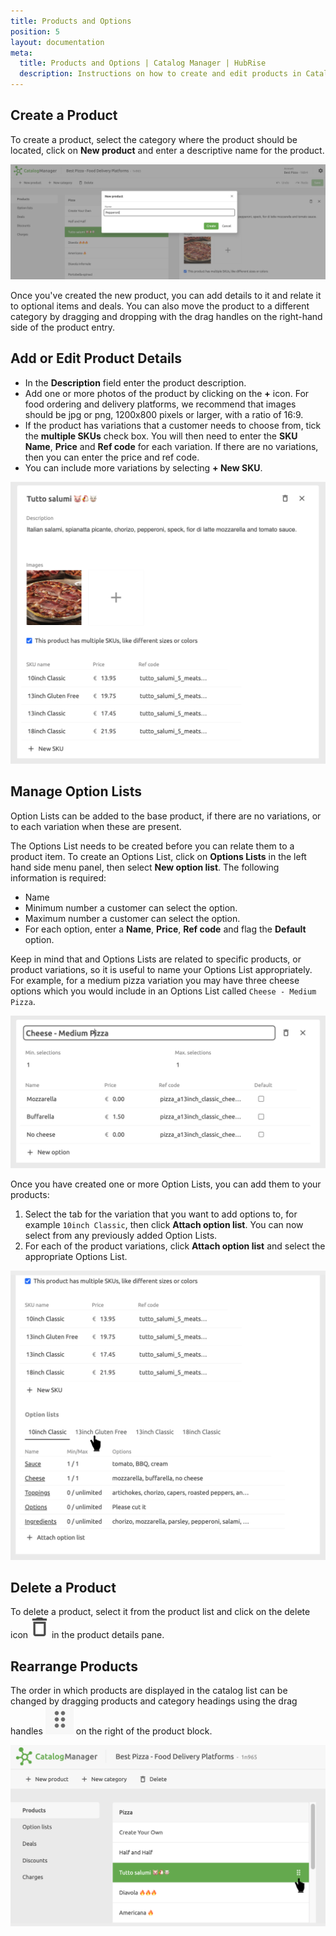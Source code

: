 ```yaml
---
title: Products and Options
position: 5
layout: documentation
meta:
  title: Products and Options | Catalog Manager | HubRise
  description: Instructions on how to create and edit products in Catalog Manager. Synchronise catalogs between your EPOS and your apps.
---
```


## Create a Product

To create a product, select the category where the product should be located, click on **New product** and enter a descriptive name for the product.

![Catalog Manager Create New Product](../images/009-en-2x-create-new-product.png)

Once you've created the new product, you can add details to it and relate it to optional items and deals.  You can also move the product to a different category by dragging and dropping with the drag handles on the right-hand side of the product entry.

## Add or Edit Product Details

- In the **Description** field enter the product description.
- Add one or more photos of the product by clicking on the **+** icon.  For food ordering and delivery platforms, we recommend that images should be jpg or png, 1200x800 pixels or larger, with a ratio of 16:9.
- If the product has variations that a customer needs to choose from, tick the **multiple SKUs** check box.  You will then need to enter the **SKU Name**, **Price** and **Ref code** for each variation.  If there are no variations, then you can enter the price and ref code.
- You can include more variations by selecting **+ New SKU**.

![Catalog Manager Add Product Details](../images/010-en-2x-new-product-details.png)

## Manage Option Lists

Option Lists can be added to the base product, if there are no variations, or to each variation when these are present. 

The Options List needs to be created before you can relate them to a product item. To create an Options List, click on **Options Lists** in the left hand side menu panel, then select **New option list**.  The following information is required:

- Name
- Minimum number a customer can select the option.
- Maximum number a customer can select the option.
- For each option, enter a **Name**, **Price**, **Ref code** and flag the **Default** option.

Keep in mind that and Options Lists are related to specific products, or product variations, so it is useful to name your Options List appropriately.  For example, for a medium pizza variation you may have three cheese options which you would include in an Options List called `Cheese - Medium Pizza`.

![Catalog Manager Options List details](../images/004-en-2x-option-list-details.png)

Once you have created one or more Option Lists, you can add them to your products:

1. Select the tab for the variation that you want to add options to, for example `10inch Classic`, then click **Attach option list**.  You can now select from any previously added Option Lists.
1. For each of the product variations, click **Attach option list** and select the appropriate Options List.

![Catalog Manager Add Options List](../images/011-en-2x-product-option-list-tabs.png)

## Delete a Product

To delete a product, select it from the product list and click on the delete icon <InlineImage width="20" height="20">![Delete icon](../images/016-delete-icon.png)</InlineImage> in the product details pane.

## Rearrange Products

The order in which products are displayed in the catalog list can be changed by dragging products and category headings using the drag handles <InlineImage width="20" height="20">![Down arrow icon](../images/015-drag-drop.png)</InlineImage> on the right of the product block.

![Catalog Manager Rearrange Products](../images/013-en-2x-move-product.png)